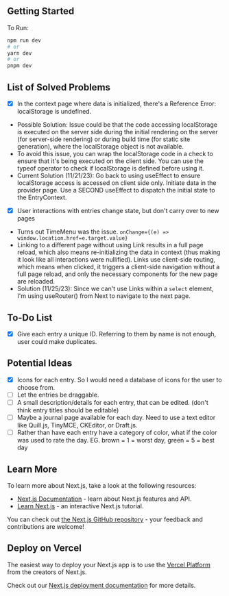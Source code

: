 ## Getting Started

To Run:

```bash
npm run dev
# or
yarn dev
# or
pnpm dev
```

## List of Solved Problems

- [x] In the context page where data is initialized, there's a Reference Error: localStorage is undefined.
- Possible Solution:
  Issue could be that the code accessing localStorage is executed on the server side during the initial rendering on the server (for server-side rendering) or during build time (for static site generation), where the localStorage object is not available.
- To avoid this issue, you can wrap the localStorage code in a check to ensure that it's being executed on the client side. You can use the typeof operator to check if localStorage is defined before using it.
- Current Solution (11/21/23): Go back to using useEffect to ensure localStorage access is accessed on client side only. Initiate data in the provider page. Use a SECOND useEffect to dispatch the initial state to the EntryContext.

- [x] User interactions with entries change state, but don't carry over to new pages
- Turns out TimeMenu was the issue.
  `onChange={(e) => window.location.href=e.target.value}`
- Linking to a different page without using Link results in a full page reload, which also means re-initializing the data in context (thus making it look like all interactions were nullified). Links use client-side routing, which means when clicked, it triggers a client-side navigation without a full page reload, and only the necessary components for the new page are reloaded.
- Solution (11/25/23): Since we can't use Links within a `select` element, I'm using useRouter() from Next to navigate to the next page.

## To-Do List

- [x] Give each entry a unique ID. Referring to them by name is not enough, user could make duplicates.

## Potential Ideas

- [x] Icons for each entry. So I would need a database of icons for the user to choose from.
- [ ] Let the entries be draggable.
- [ ] A small description/details for each entry, that can be edited. (don't think entry titles should be editable)
- [ ] Maybe a journal page available for each day. Need to use a text editor like Quill.js, TinyMCE, CKEditor, or Draft.js.
- [ ] Rather than have each entry have a category of color, what if the color was used to rate the day. EG. brown = 1 = worst day, green = 5 = best day

## Learn More

To learn more about Next.js, take a look at the following resources:

- [Next.js Documentation](https://nextjs.org/docs) - learn about Next.js features and API.
- [Learn Next.js](https://nextjs.org/learn) - an interactive Next.js tutorial.

You can check out [the Next.js GitHub repository](https://github.com/vercel/next.js/) - your feedback and contributions are welcome!

## Deploy on Vercel

The easiest way to deploy your Next.js app is to use the [Vercel Platform](https://vercel.com/new?utm_medium=default-template&filter=next.js&utm_source=create-next-app&utm_campaign=create-next-app-readme) from the creators of Next.js.

Check out our [Next.js deployment documentation](https://nextjs.org/docs/deployment) for more details.
